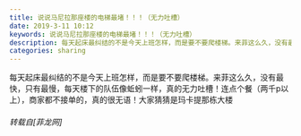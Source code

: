 ```yaml
---
title: 说说马尼拉那座楼的电梯最堵！！！（无力吐槽）
date: 2019-3-11 10:12
keywords: 说说马尼拉那座楼的电梯最堵！！！（无力吐槽）
description: 每天起床最纠结的不是今天上班怎样，而是要不要爬楼梯。来菲这么久，没有最快，只有最慢，每天楼下的队伍像蚯蚓一样，真的无力吐槽！连点个餐（两千p以上），商家都不接单的，真的很无语！大家猜猜是玛卡提那栋大楼
categories: sharing
---
```

<td class="t_f" id="postmessage_3199432">

每天起床最纠结的不是今天上班怎样，而是要不要爬楼梯。来菲这么久，没有最快，只有最慢，每天楼下的队伍像蚯蚓一样，真的无力吐槽！连点个餐（两千p以上），商家都不接单的，真的很无语！大家猜猜是玛卡提那栋大楼</td>
###### 转载自[菲龙网]